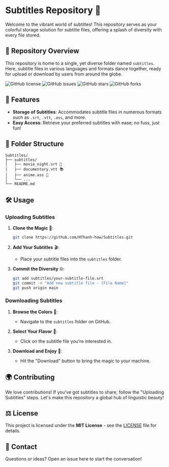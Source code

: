 
# Subtitles Repository 🌈

Welcome to the vibrant world of subtitles! This repository serves as your colorful storage solution for subtitle files, offering a splash of diversity with every file stored.

## 🎨 Repository Overview

This repository is home to a single, yet diverse folder named `subtitles`. Here, subtitle files in various languages and formats dance together, ready for upload or download by users from around the globe.

![GitHub license](https://img.shields.io/github/license/HThanh-how/Subtitles)
![GitHub issues](https://img.shields.io/github/issues/HThanh-how/Subtitles)
![GitHub stars](https://img.shields.io/github/stars/HThanh-how/Subtitles)
![GitHub forks](https://img.shields.io/github/forks/HThanh-how/Subtitles)

## 🌟 Features

- **Storage of Subtitles**: Accommodates subtitle files in numerous formats such as `.srt`, `.vtt`, `.ass`, and more.
- **Easy Access**: Retrieve your preferred subtitles with ease; no fuss, just fun!

## 📁 Folder Structure

```plaintext
Subtitles/
├── subtitles/
│   ├── movie_night.srt 🌟
│   ├── documentary.vtt 📚
│   ├── anime.ass 🌸
│   └── ...
└── README.md
```

## 🛠️ Usage

### Uploading Subtitles

1. **Clone the Magic** 🌟:
   ```sh
   git clone https://github.com/HThanh-how/Subtitles.git
   ```
   
2. **Add Your Subtitles** 🎬:
   - Place your subtitle files into the `subtitles` folder.

3. **Commit the Diversity** 🌐:
   ```sh
   git add subtitles/your-subtitle-file.srt
   git commit -m "Add new subtitle file - [File Name]"
   git push origin main
   ```

### Downloading Subtitles

1. **Browse the Colors** 🌈:
   - Navigate to the `subtitles` folder on GitHub.

2. **Select Your Flavor** 🍦:
   - Click on the subtitle file you're interested in.

3. **Download and Enjoy** 🎉:
   - Hit the "Download" button to bring the magic to your machine.

## 🌍 Contributing

We love contributions! If you've got subtitles to share, follow the "Uploading Subtitles" steps. Let's make this repository a global hub of linguistic beauty!

## ⚖️ License

This project is licensed under the **MIT License** - see the [LICENSE](LICENSE) file for details. 

## 📩 Contact

Questions or ideas? Open an issue here to start the conversation!
